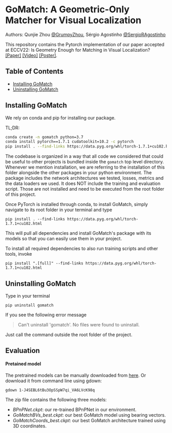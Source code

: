 # GoMatch: A Geometric-Only Matcher for Visual Localization

Authors: Qunjie Zhou [@GrumpyZhou](https://github.com/GrumpyZhou), Sérgio Agostinho [@SergioRAgostinho](https://github.com/SergioRAgostinho)

This repository contains the Pytorch implementation of our paper accepted at ECCV22: Is Geometry Enough for Matching in Visual Localization? [[Paper]](https://arxiv.org/pdf/2203.12979.pdf) [[Video]](https://drive.google.com/file/d/1Rj_5PdIBsCVLNGrefEojTq6FcHLVEFqt/view?usp=sharing) [[Poster]](https://drive.google.com/file/d/1q_817QudISWF-LR5MtA9aL-vddUuGHpu/view?usp=sharing).


## Table of Contents

- [Installing GoMatch](#installing-gomatch)
- [Uninstalling GoMatch](#uninstalling-gomatch)

## Installing GoMatch

We rely on conda and pip for installing our package.

TL;DR:
```bash
conda create -n gomatch python=3.7
conda install pytorch==1.7.1 cudatoolkit=10.2 -c pytorch
pip install . --find-links https://data.pyg.org/whl/torch-1.7.1+cu102.html
```

The codebase is organized in a way that all code we considered that could be useful to other projects is bundled inside the `gomatch` top level directory. Whenever we mention installation, we are referring to the installation of this folder alongside the other packages in your python environment. The package includes the network architectures we tested, losses, metrics and the data loaders we used. It does NOT include the training and evaluation script. Those are not installed and need to be executed from the root folder of this project.

Once PyTorch is installed through conda, to install GoMatch, simply navigate to its root folder in your terminal and type
```
pip install . --find-links https://data.pyg.org/whl/torch-1.7.1+cu102.html
```

This will pull all dependencies and install GoMatch's package with its models so that you can easily use them in your project.

To install all required dependencies to also run training scripts and other tools, invoke
```
pip install ".[full]" --find-links https://data.pyg.org/whl/torch-1.7.1+cu102.html
```


## Uninstalling GoMatch

Type in your terminal
```
pip uninstall gomatch
```
If you see the following error message
> Can't uninstall 'gomatch'. No files were found to uninstall.

Just call the command outside the root folder of the project.

## Evaluation

#### Pretained model
The pretrained models can be manually downloaded from [here](https://drive.google.com/file/d/1-J4SEBL6tBu3OpSSpW7qi_VA6LVcK98q/view?usp=sharing).
Or download it from command line using gdown:
```
gdown 1-J4SEBL6tBu3OpSSpW7qi_VA6LVcK98q
```
The zip file contains the following three models:
- _BPnPNet.ckpt_: our re-trained BPnPNet in our environment.
- _GoMatchBVs_best.ckpt_: our best GoMatch model using bearing vectors.
- _GoMatchCoords_best.ckpt_: our best GoMatch architecture trained using 3D coordinates.
